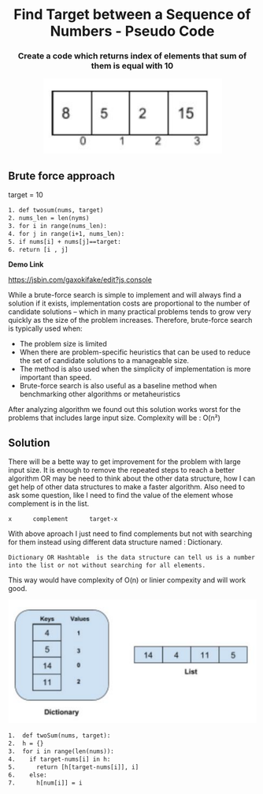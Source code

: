 <div align="center">
  <h1><a>Find Target between a Sequence of Numbers</a> - Pseudo Code</h1>

  <h3>Create a code which returns index of elements that sum of them is equal with 10</h3>
</div>


  <p align="center"><img alt="Sequence" src="assets/1.png" /></p>


## Brute force approach

target = 10

```
1. def twosum(nums, target)
2. nums_len = len(nyms)
3. for i in range(nums_len):
4. for j in range(i+1, nums_len):
5. if nums[i] + nums[j]==target:
6. return [i , j]
```

**Demo Link**

https://jsbin.com/gaxokifake/edit?js,console

While a brute-force search is simple to implement and will always find a solution if it exists, implementation costs are proportional to the number of candidate solutions – which in many practical problems tends to grow very quickly as the size of the problem increases. Therefore, brute-force search is typically used when:
* The problem size is limited
* When there are problem-specific heuristics that can be used to reduce the set of candidate solutions to a manageable size. 
* The method is also used when the simplicity of implementation is more important than speed.
* Brute-force search is also useful as a baseline method when benchmarking other algorithms or metaheuristics

After analyzing algorithm we found out this solution works worst for the problems that includes large input size. Complexity will be : O(n²)


## Solution
There will be a bette way to get improvement for the problem with large input size. It is enough to remove the repeated steps to reach a better algorithm OR may be need to think about the other data structure, how I can get help of other data structures to make a faster algorithm. Also need to ask some question, like I need to find the value of the element whose complement is in the list. 

```
x      complement      target-x
```

With above aproach I just need to find complements but not with searching for them instead using different data structure named : Dictionary.

```
Dictionary OR Hashtable  is the data structure can tell us is a number into the list or not without searching for all elements.
```

This way would have complexity of O(n) or linier compexity and will work good.


  <p align="center"><img alt="Sequence" src="assets/2.png" /></p>


```
1.  def twoSum(nums, target):
2.  h = {}
3.  for i in range(len(nums)):
4.    if target-nums[i] in h:
5.      return [h[target-nums[i]], i]
6.    else:
7.      h[num[i]] = i
```
